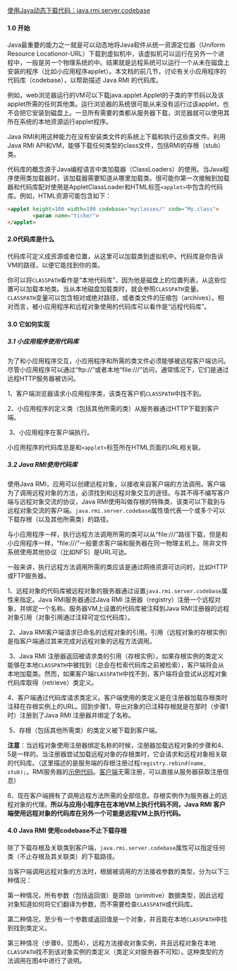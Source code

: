 [使用Java动态下载代码：java.rmi.server.codebase](https://docs.oracle.com/javase/7/docs/technotes/guides/rmi/codebase.html)



#### 1.0 开始

Java最重要的能力之一就是可以动态地将Java软件从统一资源定位器（Uniform Resource Locationor-URL）下载到虚拟机中，该虚拟机可以运行在另外一个进程中，一般是另一个物理系统的中。结果就是远程系统可以运行一个从未在磁盘上安装的程序（比如小应用程序applet）。本文档的前几节，讨论有关小应用程序的代码库（codebase），以帮助描述 Java RMI 的代码库。

例如，web浏览器运行的VM可以下载java.applet.Applet的子类的字节码以及该applet所需的任何其他类。运行浏览器的系统很可能从来没有运行过该applet，也不会把它安装到磁盘上。一旦所有需要的类都从服务器下载，浏览器就可以使用其所在系统的本地资源运行applet程序。

Java RMI利用这种能力在没有安装类文件的系统上下载和执行这些类文件。利用Java RMI API和VM，能够下载任何类型的class文件，包括RMI的存根（stub）类。

代码库的概念源于Java编程语言中类加载器（ClassLoaders）的使用。当Java程序使用类加载器时，该加载器需要知道从哪里加载类。很可能你第一次接触到加载器和代码库配对使用是AppletClassLoader和HTML标签`<applet>`中包含的代码库。例如，HTML资源可能包含如下：

```html
<applet height=100 width=100 codebase="myclasses/" code="My.class">
        <param name="ticker">
</applet>
```

#### 2.0代码库是什么

代码库可定义成资源或者位置，从这里可以加载类到虚拟机中。代码库是你告诉VM的路径，以便它能找到你的类。

你可以将`CLASSPATH`看作是“本地代码库”，因为他是磁盘上的位置列表，从这些位置可以加载本地类。当从本地磁盘加载类时，就会参照`CLASSPATH`变量。`CLASSPATH`变量可以包含相对或绝对路径，或者类文件的压缩包（archives）。相对而言，被小应用程序和远程对象使用的代码库可以看作是“远程代码库”。

#### 3.0 它如何实现

##### 3.1 小应用程序使用代码库

为了和小应用程序交互，小应用程序和所需的类文件必须能够被远程客户端访问。尽管小应用程序可以通过“ftp://”或者本地“file:///”访问，通常情况下，它们是通过远程HTTP服务器被访问。

​	1、客户端浏览器请求小应用程序类，该类在客户机`CLASSPATH`中找不到。

​	2、小应用程序的定义类（包括其他所需的类）从服务器通过HTTP下载到客户端。

​	3、小应用程序在客户端执行。

小应用程序的代码库总是和`<applet>`标签所在HTML页面的URL相关联。

##### 3.2 Java RMI使用代码库

使用Java RMI，应用可以创建远程对象，以接收来自客户端的方法调用。客户端为了调用远程对象的方法，必须找到和远程对象交互的途径。与其不得不编写客户端与远程对象交流的协议，Java RMI使用叫做存根的特殊类，该类可以下载到与远程对象交流的客户端。`java.rmi.server.codebase`属性值代表一个或多个可以下载存根（以及其他所需类）的路径。

与小应用程序一样，执行远程方法调用所需的类可以从“file:///”路径下载，但是和小应用程序一样，“file:///”一般要求客户端和服务器在同一物理主机上。除非文件系统使用其他协议（比如NFS）是URL可达。

一般来讲，执行远程方法调用所需的类应该是通过网络资源可访问的，比如HTTP或FTP服务器。

​	1、远程对象的代码库被远程对象的服务器通过设置`java.rmi.server.codebase`属性来指定。Java RMI服务器通过Java RMI 注册器（registry）注册一个远程对象，并绑定一个名称。服务器VM上设置的代码库被注释到Java RMI注册器的远程对象引用（对象引用通过注释可定位代码库）。

​	2、Java RMI客户端请求已命名的远程对象的引用。引用（远程对象的存根实例）是指客户端通过其来完成对远程对象的远程方法调用。

​	3、Java RMI 注册器返回被请求类的引用（存根实例）。如果存根实例的类定义能够在本地`CLASSPATH`中被找到（总会在检索代码库之前被检索），客户端将会从本地加载类。然而，如果客户端`CLASSPATH`中找不到，客户端将会尝试从远程对象代码库取得（retrieve）类定义。

​	4、客户端通过代码库请求类定义。客户端使用的类定义是在注册器加载存根类时注释在存根实例上的URL。回到步骤1，导出对象的已注释存根就是在那时（步骤1时）注册到了Java RMI 注册器并绑定了名称。

​	5、存根（包括其他所需类）的类定义被下载到客户端。

​		**注意**：当远程对象使用注册器绑定名称的时候，注册器加载远程对象的步骤和4、5是一样的。当注册器尝试加载远程对象的存根类时，它会请求和远程对象相关联的代码库。（这里描述的是服务端的存根注册过程`registry.rebind(name, stub);`。RMI服务器的[示例代码](https://docs.oracle.com/javase/tutorial/rmi/implementing.html)。[客户端](https://docs.oracle.com/javase/tutorial/rmi/client.html)无需注册，可以直接从服务器获取注册信息）

​	6、现在客户端拥有了调用远程方法所需的全部信息。存根实例作为服务器上的远程对象的代理。**所以与应用小程序在在本地VM上执行代码不同，Java RMI 客户端使用远程对象的代码库在另外一个可能是远程VM上执行代码。**

#### 4.0 Java RMI 使用codebase不止下载存根

除了下载存根及关联类到客户端，`java.rmi.server.codebase`属性可以指定任何类（不止存根及其关联类）的下载路径。

当客户端调用远程对象的方法时，根据被调用的方法接收参数的类型，分为以下三种情况：

第一种情况，所有参数（包括返回值）是原始（primitive）数据类型，因此远程对象知道如何将它们翻译为参数，而不需要检查`CLASSPATH`或代码库。

第二种情况，至少有一个参数或返回值是一个对象，并且能在本地`CLASSPATH`中找到找到类定义。

第三种情况（步骤6，见图4），远程方法接收对象实例，并且远程对象在本地`CLASSPATH`找不到该对象实例的类定义（类定义对服务器不可知）。这种类型的方法调用在图4中进行了说明。







